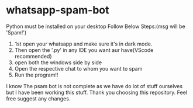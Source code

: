 # whatsapp-spam-bot
Python must be installed on your desktop
Follow Below Steps:(msg will be 'Spam!')
1. 1st open your whatsapp and make sure it's in dark mode.
2. Then open the '.py' in any IDE you want aur have(VScode recommended)
3. open both the windows side by side
4. Open the respective chat to whom you want to spam
5. Run the program!!

I know The psam bot is not complete as we have do lot of stuff  ourselves but I have been working this stuff.
Thank you choosing this repository.
Feel free suggest any changes.
